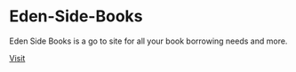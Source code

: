 # Eden-Side-Books
Eden Side Books is a go to site for all your book borrowing needs and more.

[Visit](https://joyce-o.github.io/Eden-Side-Books/)
